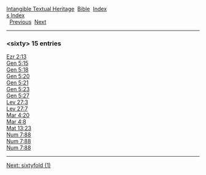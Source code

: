 [Intangible Textual Heritage](../../index)  [Bible](../index) 
[Index](index)   
[s Index](_s_)  
  [Previous](c10516)  [Next](c10518) 

------------------------------------------------------------------------

### &lt;sixty&gt; 15 entries

[Ezr 2:13](../kjv/ezr002.htm#013)  
[Gen 5:15](../kjv/gen005.htm#015)  
[Gen 5:18](../kjv/gen005.htm#018)  
[Gen 5:20](../kjv/gen005.htm#020)  
[Gen 5:21](../kjv/gen005.htm#021)  
[Gen 5:23](../kjv/gen005.htm#023)  
[Gen 5:27](../kjv/gen005.htm#027)  
[Lev 27:3](../kjv/lev027.htm#003)  
[Lev 27:7](../kjv/lev027.htm#007)  
[Mar 4:20](../kjv/mar004.htm#020)  
[Mar 4:8](../kjv/mar004.htm#008)  
[Mat 13:23](../kjv/mat013.htm#023)  
[Num 7:88](../kjv/num007.htm#088)  
[Num 7:88](../kjv/num007.htm#088)  
[Num 7:88](../kjv/num007.htm#088)  

------------------------------------------------------------------------

[Next: sixtyfold (1)](c10518)
